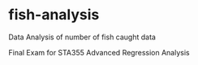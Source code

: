 # fish-analysis
Data Analysis of number of fish caught data

Final Exam for STA355 Advanced Regression Analysis
